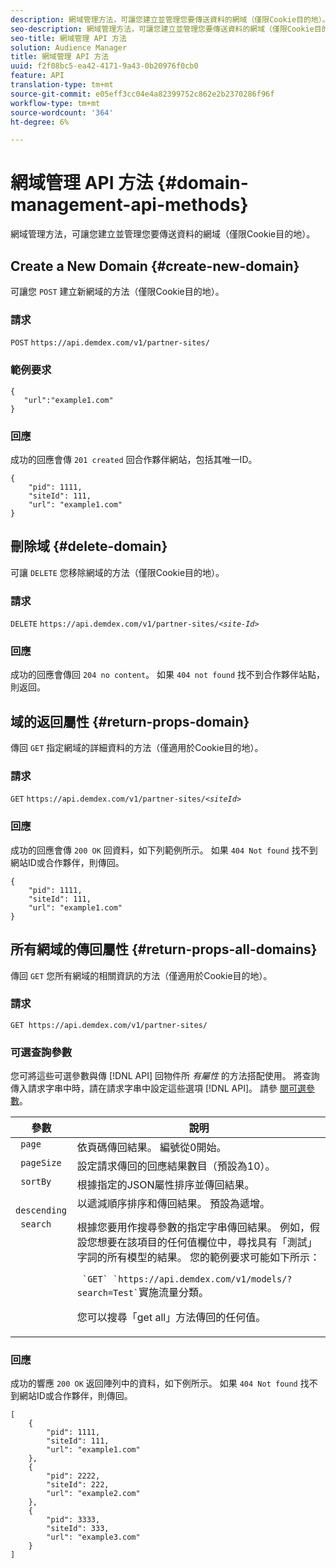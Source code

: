 ```yaml
---
description: 網域管理方法，可讓您建立並管理您要傳送資料的網域（僅限Cookie目的地）。
seo-description: 網域管理方法，可讓您建立並管理您要傳送資料的網域（僅限Cookie目的地）。
seo-title: 網域管理 API 方法
solution: Audience Manager
title: 網域管理 API 方法
uuid: f2f08bc5-ea42-4171-9a43-0b20976f0cb0
feature: API
translation-type: tm+mt
source-git-commit: e05eff3cc04e4a82399752c862e2b2370286f96f
workflow-type: tm+mt
source-wordcount: '364'
ht-degree: 6%

---
```



# 網域管理 API 方法 {#domain-management-api-methods}

網域管理方法，可讓您建立並管理您要傳送資料的網域（僅限Cookie目的地）。

<!-- c_partner_site.xml -->

## Create a New Domain {#create-new-domain}

可讓您 `POST` 建立新網域的方法（僅限Cookie目的地）。

<!-- r_post_new_partner_site.xml -->

### 請求

`POST` `https://api.demdex.com/v1/partner-sites/`

### 範例要求

```
{
   "url":"example1.com"
}
```

### 回應

成功的回應會傳 `201 created` 回合作夥伴網站，包括其唯一ID。

```
{
    "pid": 1111,
    "siteId": 111,
    "url": "example1.com"
}
```

## 刪除域 {#delete-domain}

可讓 `DELETE` 您移除網域的方法（僅限Cookie目的地）。

<!-- r_delete_partner_site.xml -->

### 請求

`DELETE` `https://api.demdex.com/v1/partner-sites/`*`<site-Id>`*

### 回應

成功的回應會傳回 `204 no content`。 如果 `404 not found` 找不到合作夥伴站點，則返回。

## 域的返回屬性 {#return-props-domain}

傳回 `GET` 指定網域的詳細資料的方法（僅適用於Cookie目的地）。

<!-- r_get_partner_site.xml -->

### 請求

`GET` `https://api.demdex.com/v1/partner-sites/`*`<siteId>`*

### 回應

成功的回應會傳 `200 OK` 回資料，如下列範例所示。 如果 `404 Not found` 找不到網站ID或合作夥伴，則傳回。

```
{
    "pid": 1111,
    "siteId": 111,
    "url": "example1.com"
}
```

## 所有網域的傳回屬性 {#return-props-all-domains}

傳回 `GET` 您所有網域的相關資訊的方法（僅適用於Cookie目的地）。

<!-- r_get_partner_sites.xml -->

### 請求

`GET https://api.demdex.com/v1/partner-sites/`

### 可選查詢參數

您可將這些可選參數與傳 [!DNL API] 回物件所 *有屬性* 的方法搭配使用。 將查詢傳入請求字串中時，請在請求字串中設定這些選項 [!DNL API]。 請參 [閱可選參數](../../api/rest-api-main/aam-api-getting-started.md#optional-api-query-parameters)。

<table id="table_B05A8EE22C9A4C72B84A8479E1AB7D0A"> 
 <thead> 
  <tr> 
   <th colname="col1" class="entry"> 參數 </th> 
   <th colname="col2" class="entry"> 說明 </th> 
  </tr>
 </thead>
 <tbody> 
  <tr valign="top"> 
   <td colname="col1"><code> page</code> </td> 
   <td colname="col2"> 依頁碼傳回結果。 編號從0開始。 </td> 
  </tr> 
  <tr valign="top"> 
   <td colname="col1"><code> pageSize</code> </td> 
   <td colname="col2"> 設定請求傳回的回應結果數目（預設為10）。 </td>
  </tr>
  <tr valign="top"> 
   <td colname="col1"><code> sortBy</code> </td> 
   <td colname="col2"> 根據指定的JSON屬性排序並傳回結果。 </td>
  </tr>
  <tr valign="top"> 
   <td colname="col1"><code> descending</code> </td>
   <td colname="col2"> 以遞減順序排序和傳回結果。 預設為遞增。 </td>
  </tr>
  <tr valign="top">
   <td colname="col1"><code> search</code> </td>
   <td colname="col2">根據您要用作搜尋參數的指定字串傳回結果。 例如，假設您想要在該項目的任何值欄位中，尋找具有「測試」字詞的所有模型的結果。 您的範例要求可能如下所示： <p><code> `GET` `https://api.demdex.com/v1/models/?search=Test`</code>實施流量分類。 </p> <p>您可以搜尋「get all」方法傳回的任何值。 </p> </td>
  </tr> 
 </tbody> 
</table>

### 回應

成功的響應 `200 OK` 返回陣列中的資料，如下例所示。 如果 `404 Not found` 找不到網站ID或合作夥伴，則傳回。

```
[
    {
        "pid": 1111,
        "siteId": 111,
        "url": "example1.com"
    },
    {
        "pid": 2222,
        "siteId": 222,
        "url": "example2.com"
    },
    {
        "pid": 3333,
        "siteId": 333,
        "url": "example3.com"
    }
]
```
